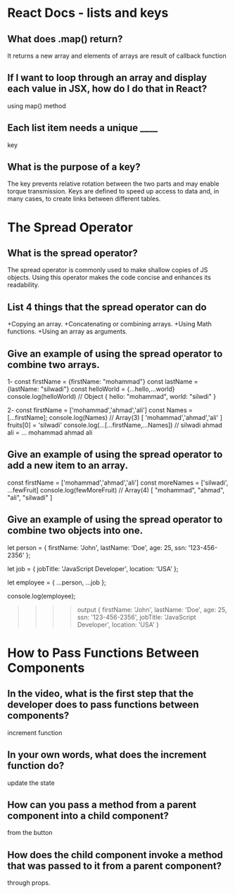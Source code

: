 # React Docs - lists and keys

## What does .map() return?

It returns a new array and elements of arrays are result of callback function

## If I want to loop through an array and display each value in JSX, how do I do that in React?

using map() method  

## Each list item needs a unique ____

key

## What is the purpose of a key?

The key prevents relative rotation between the two parts and may enable torque transmission.
Keys are defined to speed up access to data and, in many cases, to create links between different tables.

# The Spread Operator

## What is the spread operator?

 The spread operator is commonly used to make shallow copies of JS objects. Using this operator makes the code concise and enhances its readability.

## List 4 things that the spread operator can do

 +Copying an array.
+Concatenating or combining arrays.
+Using Math functions.
+Using an array as arguments.



## Give an example of using the spread operator to combine two arrays.
1-
const firstName = {firstName: "mohammad"}
const lastName = {lastName: "silwadi"}
const helloWorld = {...hello,...world}
console.log(helloWorld) // Object { hello: "mohammad", world: "silwdi" }

2-
const firstName = ['mohammad','ahmad','ali']
const Names = [...firstName];
console.log(Names) // Array(3) [ 'mohammad','ahmad','ali' ]
fruits[0] = 'silwadi'
console.log(...[...firstName,...Names]) //  silwadi ahmad ali = ... mohammad ahmad ali 

## Give an example of using the spread operator to add a new item to an array.
const firstName = ['mohammad','ahmad','ali']
const moreNames = ['silwadi', ...fewFruit]
console.log(fewMoreFruit) //  Array(4) [ "mohammad", "ahmad", "ali", "silwadi" ]

## Give an example of using the spread operator to combine two objects into one.
let person = {
    firstName: 'John',
    lastName: 'Doe',
    age: 25,
    ssn: '123-456-2356'
};


let job = {
    jobTitle: 'JavaScript Developer',
    location: 'USA'
};

let employee = {
    ...person,
    ...job
};

console.log(employee);

>>>> output {
    firstName: 'John',
    lastName: 'Doe',
    age: 25,
    ssn: '123-456-2356',
    jobTitle: 'JavaScript Developer',
    location: 'USA'
}

# How to Pass Functions Between Components
## In the video, what is the first step that the developer does to pass functions between components?
increment function
## In your own words, what does the increment function do?
update the state


## How can you pass a method from a parent component into a child component?
from the button

## How does the child component invoke a method that was passed to it from a parent component?

through props. 